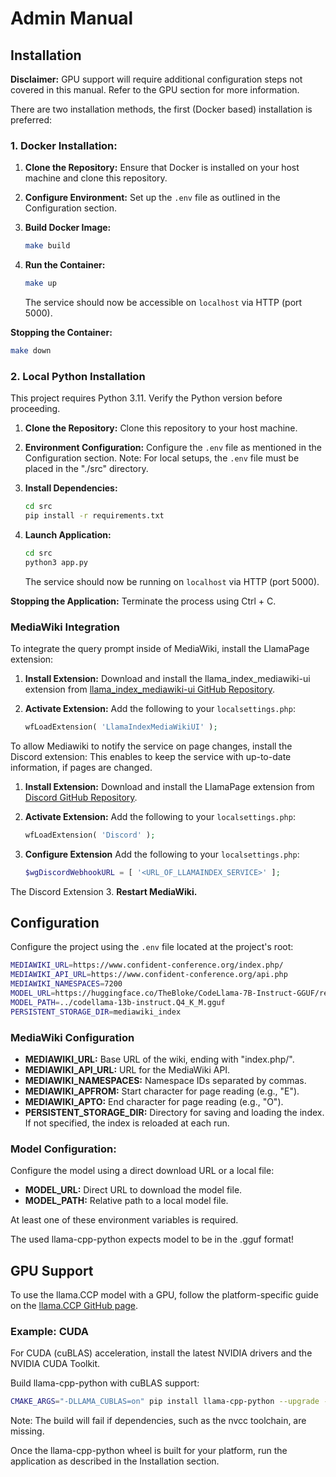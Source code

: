 # Admin Manual

## Installation
**Disclaimer:** GPU support will require additional configuration steps not covered in this manual. Refer to the GPU section for more information.

There are two installation methods, the first (Docker based) installation is preferred:

### 1. Docker Installation:
1. **Clone the Repository:** Ensure that Docker is installed on your host machine and clone this repository.

2. **Configure Environment:** Set up the `.env` file as outlined in the Configuration section.

3. **Build Docker Image:**
   ```bash
   make build
   ```

4. **Run the Container:**
   ```bash
   make up
   ```

   The service should now be accessible on `localhost` via HTTP (port 5000).

**Stopping the Container:**
   ```bash
   make down
   ```

### 2. Local Python Installation

This project requires Python 3.11. Verify the Python version before proceeding.

1. **Clone the Repository:** Clone this repository to your host machine.

2. **Environment Configuration:** Configure the `.env` file as mentioned in the Configuration section. Note: For local setups, the `.env` file must be placed in the "./src" directory.

3. **Install Dependencies:**
   ```bash
   cd src
   pip install -r requirements.txt
   ``` 

4. **Launch Application:**
   ```bash
   cd src
   python3 app.py
   ```

   The service should now be running on `localhost` via HTTP (port 5000).

**Stopping the Application:** Terminate the process using Ctrl + C.

### MediaWiki Integration

To integrate the query prompt inside of MediaWiki, install the LlamaPage extension:

1. **Install Extension:** Download and install the llama_index_mediawiki-ui extension from [llama_index_mediawiki-ui GitHub Repository](https://github.com/TIBHannover/llama_index_mediawiki-ui).

2. **Activate Extension:** Add the following to your `localsettings.php`:
   ```php
   wfLoadExtension( 'LlamaIndexMediaWikiUI' );
   ```


To allow Mediawiki to notify the service on page changes, install the Discord extension:
This enables to keep the service with up-to-date information, if pages are changed.

1. **Install Extension:** Download and install the LlamaPage extension from [Discord GitHub Repository](https://github.com/jayktaylor/mw-discord).

2. **Activate Extension:** Add the following to your `localsettings.php`:
   ```php
   wfLoadExtension( 'Discord' );
   ```

3. **Configure Extension** Add the following to your `localsettings.php`:
   ```php
   $wgDiscordWebhookURL = [ '<URL_OF_LLAMAINDEX_SERVICE>' ];
   ```

The Discord Extension
3. **Restart MediaWiki.**


## Configuration

Configure the project using the `.env` file located at the project's root:

```bash
MEDIAWIKI_URL=https://www.confident-conference.org/index.php/
MEDIAWIKI_API_URL=https://www.confident-conference.org/api.php
MEDIAWIKI_NAMESPACES=7200
MODEL_URL=https://huggingface.co/TheBloke/CodeLlama-7B-Instruct-GGUF/resolve/main/codellama-7b-instruct.Q4_K_M.gguf
MODEL_PATH=../codellama-13b-instruct.Q4_K_M.gguf
PERSISTENT_STORAGE_DIR=mediawiki_index
```

### MediaWiki Configuration
- **MEDIAWIKI_URL:** Base URL of the wiki, ending with "index.php/".
- **MEDIAWIKI_API_URL:** URL for the MediaWiki API.
- **MEDIAWIKI_NAMESPACES:** Namespace IDs separated by commas.
- **MEDIAWIKI_APFROM:** Start character for page reading (e.g., "E").
- **MEDIAWIKI_APTO:** End character for page reading (e.g., "O").
- **PERSISTENT_STORAGE_DIR:** Directory for saving and loading the index. If not specified, the index is reloaded at each run.

### Model Configuration:

Configure the model using a direct download URL or a local file:

- **MODEL_URL:** Direct URL to download the model file.
- **MODEL_PATH:** Relative path to a local model file.

At least one of these environment variables is required.

The used llama-cpp-python expects model to be in the .gguf format!

## GPU Support

To use the llama.CCP model with a GPU, follow the platform-specific guide on the [llama.CCP GitHub page](https://github.com/ggerganov/llama.cpp).

### Example: CUDA

For CUDA (cuBLAS) acceleration, install the latest NVIDIA drivers and the NVIDIA CUDA Toolkit.

Build llama-cpp-python with cuBLAS support:
```bash
CMAKE_ARGS="-DLLAMA_CUBLAS=on" pip install llama-cpp-python --upgrade --force-reinstall --no-cache-dir
```
Note: The build will fail if dependencies, such as the nvcc toolchain, are missing.

Once the llama-cpp-python wheel is built for your platform, run the application as described in the Installation section.
